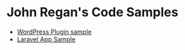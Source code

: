 # John Regan's Code Samples

- [WordPress Plugin sample](https://github.com/johnregan3/code-samples/tree/simple-plugin)
- [Laravel App Sample](https://github.com/johnregan3/code-samples/tree/laravel-sample)
